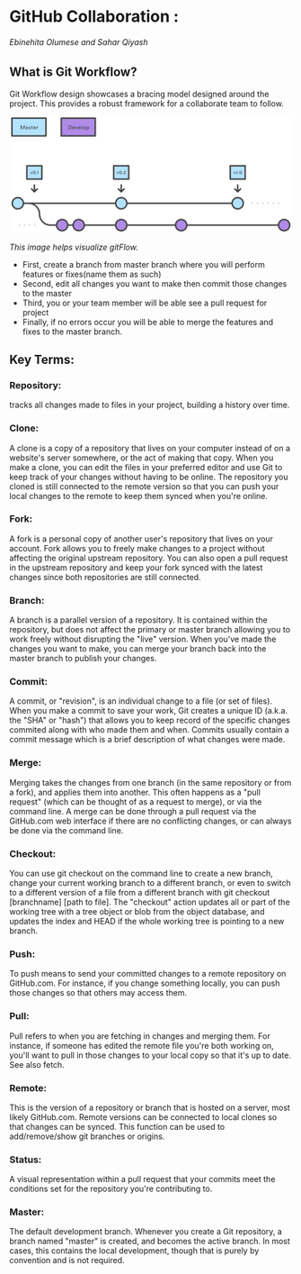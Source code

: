 # GitHub Collaboration : 
###### Ebinehita Olumese and Sahar Qiyash
## What is Git Workflow?
Git Workflow design showcases a bracing model designed around the project. This provides a robust framework for a collaborate team to follow.

![ ](Image/GitFlow.jpg)

*This image helps visualize gitFlow.* 
* First, create a branch from master branch where you will perform features or fixes(name them as such)
* Second, edit all changes you want to make then commit those changes to the master
* Third, you or your team member will be able see a pull request for project 
* Finally, if no errors occur you will be able to merge the features and fixes to the master branch.   
## Key Terms:

### Repository: 

tracks all changes made to files in your project, building a history over time.

### Clone:
A clone is a copy of a repository that lives on your computer instead of on a website's server somewhere, or the act of making that copy. When you make a clone, you can edit the files in your preferred editor and use Git to keep track of your changes without having to be online. The repository you cloned is still connected to the remote version so that you can push your local changes to the remote to keep them synced when you're online.

### Fork:
A fork is a personal copy of another user's repository that lives on your account. Fork allows you to freely make changes to a project without affecting the original upstream repository. You can also open a pull request in the upstream repository and keep your fork synced with the latest changes since both repositories are still connected.

### Branch:
A branch is a parallel version of a repository. It is contained within the repository, but does not affect the primary or master branch allowing you to work freely without disrupting the "live" version. When you've made the changes you want to make, you can merge your branch back into the master branch to publish your changes.

### Commit:
A commit, or "revision", is an individual change to a file (or set of files). When you make a commit to save your work, Git creates a unique ID (a.k.a. the "SHA" or "hash") that allows you to keep record of the specific changes commited along with who made them and when. Commits usually contain a commit message which is a brief description of what changes were made.

### Merge:
Merging takes the changes from one branch (in the same repository or from a fork), and applies them into another. This often happens as a "pull request" (which can be thought of as a request to merge), or via the command line. A merge can be done through a pull request via the GitHub.com web interface if there are no conflicting changes, or can always be done via the command line.

### Checkout:
You can use git checkout on the command line to create a new branch, change your current working branch to a different branch, or even to switch to a different version of a file from a different branch with git checkout [branchname] [path to file]. The "checkout" action updates all or part of the working tree with a tree object or blob from the object database, and updates the index and HEAD if the whole working tree is pointing to a new branch.

### Push:
To push means to send your committed changes to a remote repository on GitHub.com. For instance, if you change something locally, you can push those changes so that others may access them.

### Pull:
Pull refers to when you are fetching in changes and merging them. For instance, if someone has edited the remote file you're both working on, you'll want to pull in those changes to your local copy so that it's up to date. See also fetch.

### Remote:
This is the version of a repository or branch that is hosted on a server, most likely GitHub.com. Remote versions can be connected to local clones so that changes can be synced. This function can be used to add/remove/show git branches or origins.

### Status:
A visual representation within a pull request that your commits meet the conditions set for the repository you're contributing to.

### Master:
The default development branch. Whenever you create a Git repository, a branch named "master" is created, and becomes the active branch. In most cases, this contains the local development, though that is purely by convention and is not required.

